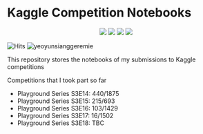 # Kaggle Competition Notebooks

<p align="center">
  <img src="https://road-to-kaggle-grandmaster.vercel.app/api/badges/yeoyunsianggeremie/competition/light" />
  <img src="https://road-to-kaggle-grandmaster.vercel.app/api/badges/yeoyunsianggeremie/dataset/light" />
  <img src="https://road-to-kaggle-grandmaster.vercel.app/api/badges/yeoyunsianggeremie/notebook/light" />
  <img src="https://road-to-kaggle-grandmaster.vercel.app/api/badges/yeoyunsianggeremie/discussion/light" />
</p>

![Hits](https://hits.seeyoufarm.com/api/count/incr/badge.svg?url=https%3A%2F%2Fgithub.com%2Fyeoyunsianggeremie%2Fkaggle-badge&count_bg=%23DDAA17&title_bg=%23555555&icon=&icon_color=%23E7E7E7&title=hits&edge_flat=false)
![yeoyunsianggeremie](https://road-to-kaggle-grandmaster.vercel.app/api/simple/yeoyunsianggeremie)

This repository stores the notebooks of my submissions to Kaggle competitions

Competitions that I took part so far
- Playground Series S3E14: 440/1875
- Playground Series S3E15: 215/693
- Playground Series S3E16: 103/1429
- Playground Series S3E17: 16/1502
- Playground Series S3E18: TBC
